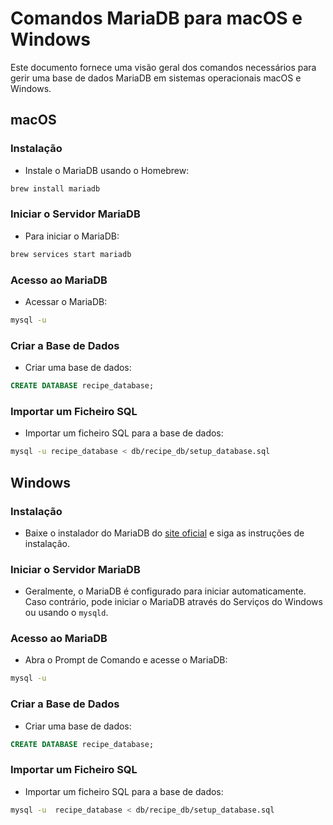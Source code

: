 
# Comandos MariaDB para macOS e Windows

Este documento fornece uma visão geral dos comandos necessários para gerir uma base de dados MariaDB em sistemas operacionais macOS e Windows.

## macOS

### Instalação
- Instale o MariaDB usando o Homebrew:
```bash
brew install mariadb
```

### Iniciar o Servidor MariaDB
- Para iniciar o MariaDB:
```bash
brew services start mariadb
```

### Acesso ao MariaDB
- Acessar o MariaDB:
```bash
mysql -u
```

### Criar a Base de Dados
- Criar uma base de dados:
```sql
CREATE DATABASE recipe_database;
```

### Importar um Ficheiro SQL
- Importar um ficheiro SQL para a base de dados:
```bash
mysql -u recipe_database < db/recipe_db/setup_database.sql 
```

## Windows

### Instalação
- Baixe o instalador do MariaDB do [site oficial](https://mariadb.org/download/) e siga as instruções de instalação.

### Iniciar o Servidor MariaDB
- Geralmente, o MariaDB é configurado para iniciar automaticamente. Caso contrário, pode iniciar o MariaDB através do Serviços do Windows ou usando o `mysqld`.

### Acesso ao MariaDB
- Abra o Prompt de Comando e acesse o MariaDB:
```bash
mysql -u
```

### Criar a Base de Dados
- Criar uma base de dados:
```sql
CREATE DATABASE recipe_database;
```

### Importar um Ficheiro SQL
- Importar um ficheiro SQL para a base de dados:
```bash
mysql -u  recipe_database < db/recipe_db/setup_database.sql 
```


